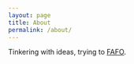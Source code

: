 ```yaml
---
layout: page
title: About
permalink: /about/
---
```

Tinkering with ideas, trying to [FAFO](https://www.urbandictionary.com/define.php?term=FAFO).
